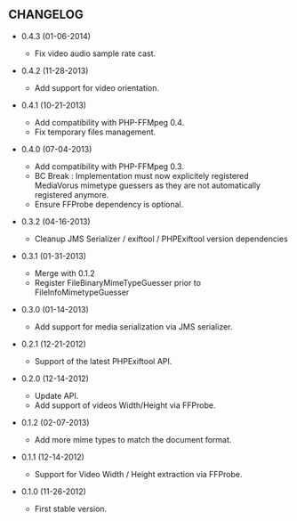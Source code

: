 CHANGELOG
---------

* 0.4.3 (01-06-2014)

  * Fix video audio sample rate cast.

* 0.4.2 (11-28-2013)

  * Add support for video orientation.

* 0.4.1 (10-21-2013)

  * Add compatibility with PHP-FFMpeg 0.4.
  * Fix temporary files management.

* 0.4.0 (07-04-2013)

  * Add compatibility with PHP-FFMpeg 0.3.
  * BC Break : Implementation must now explicitely registered MediaVorus
    mimetype guessers as they are not automatically registered anymore.
  * Ensure FFProbe dependency is optional.

* 0.3.2 (04-16-2013)

  * Cleanup JMS Serializer / exiftool / PHPExiftool version dependencies

* 0.3.1 (01-31-2013)

  * Merge with 0.1.2
  * Register FileBinaryMimeTypeGuesser prior to FileInfoMimetypeGuesser

* 0.3.0 (01-14-2013)

  * Add support for media serialization via JMS serializer.

* 0.2.1 (12-21-2012)

  * Support of the latest PHPExiftool API.

* 0.2.0 (12-14-2012)

  * Update API.
  * Add support of videos Width/Height via FFProbe.

* 0.1.2 (02-07-2013)

  * Add more mime types to match the document format.

* 0.1.1 (12-14-2012)

  * Support for Video Width / Height extraction via FFProbe.

* 0.1.0 (11-26-2012)

  * First stable version.
